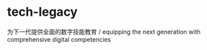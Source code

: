 # tech-legacy
为下一代提供全面的数字技能教育 / equipping the next generation with comprehensive digital competencies
